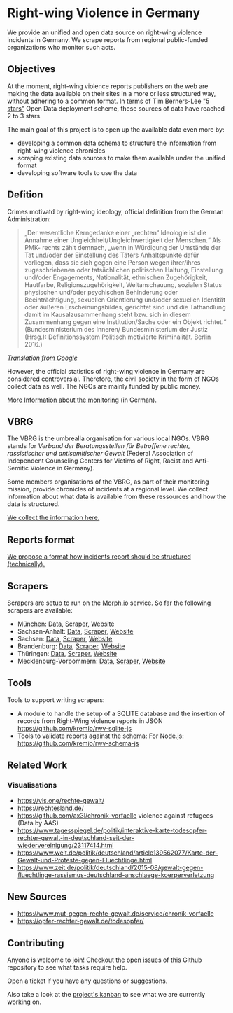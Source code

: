 # Right-wing Violence in Germany

We provide an unified and open data source on right-wing violence incidents in Germany. We scrape reports from regional public-funded organizations who monitor such acts.

## Objectives

At the moment, right-wing violence reports publishers on the web are making the data available on their sites in a more or less structured way, without adhering to a common format.
In terms of Tim Berners-Lee ["5 stars"](https://5stardata.info/en/) Open Data deployment scheme, these sources of data have reached 2 to 3 stars.

The main goal of this project is to open up the available data even more by:

- developing a common data schema to structure the information from right-wing violence chronicles
- scraping existing data sources to make them available under the unified format
- developing software tools to use the data

## Defition

Crimes motivatd by right-wing ideology, official definition from the German Administration:

> „Der wesentliche Kerngedanke einer „rechten“ Ideologie ist die Annahme einer Ungleichheit/Ungleichwertigkeit der Menschen.“ Als PMK- rechts zählt demnach, „wenn in Würdigung der Umstände der Tat und/oder der Einstellung des Täters Anhaltspunkte dafür vorliegen, dass sie sich gegen eine Person wegen ihrer/ihres zugeschriebenen oder tatsächlichen politischen Haltung, Einstellung und/oder Engagements, Nationalität, ethnischen Zugehörigkeit, Hautfarbe, Religionszugehörigkeit, Weltanschauung, sozialen Status physischen und/oder psychischen Behinderung oder Beeinträchtigung, sexuellen Orientierung und/oder sexuellen Identität oder äußeren Erscheinungsbildes, gerichtet sind und die Tathandlung damit im Kausalzusammenhang steht bzw. sich in diesem Zusammenhang gegen eine Institution/Sache oder ein Objekt richtet.“ (Bundesministerium des Inneren/ Bundesministerium der Justiz (Hrsg.): Definitionssystem Politisch motivierte Kriminalität. Berlin 2016.)

_[Translation from Google](https://tinyurl.com/ycfnm883)_

However, the official statistics of right-wing violence in Germany are considered controversial. Therefore, the civil society in the form of NGOs collect data as well. The NGOs are mainly funded by public money.

[More Information about the monitoring](https://www.verband-brg.de/ueber-uns/#monitoring) (in German).

## VBRG

The VBRG is the umbrealla organisation for various local NGOs. VBRG stands for _Verband der Beratungsstellen für Betroffene rechter, rassistischer und antisemitischer Gewalt_ (Federal Association of Independent Counseling Centers for Victims of Right, Racist and Anti-Semitic Violence in Germany).

Some members organisations of the VBRG, as part of their monitoring mission, provide chronicles of incidents at a regional level. We collect information about what data is available from these ressources and how the data is structured.

[We collect the information here.](/docs/Topology.md)

## Reports format

[We propose a format how incidents report should be structured (technically).](/docs/ReportFormat.md)

## Scrapers

Scrapers are setup to run on the [Morph.io](https://morph.io/) service. So far the following scrapers are available:

- München: [Data](https://morph.io/kremio/rwv-de-by-before), [Scraper](https://github.com/kremio/rwv-de-by-before), [Website](https://muenchen-chronik.de/)
- Sachsen-Anhalt: [Data](https://morph.io/jfilter/mobile-opferberatung-scraper), [Scraper](https://github.com/jfilter/mobile-opferberatung-scraper), [Website](https://www.mobile-opferberatung.de/monitoring/chronik-2019/)
- Sachsen: [Data](https://morph.io/jfilter/raa-sachsen-scraper), [Scraper](https://github.com/jfilter/raa-sachsen-scraper), [Website](https://www.raa-sachsen.de/chronik.html)
- Brandenburg: [Data](https://morph.io/jfilter/opferperspektive-scraper), [Scraper](https://github.com/jfilter/opferperspektive-scraper), [Website](https://www.opferperspektive.de/category/rechte-angriffe/chronologie-rechter-angriffe)
- Thüringen: [Data](https://morph.io/redadmiral/ezra_scraper), [Scraper](https://github.com/redadmiral/ezra_scraper), [Website](https://ezra.de/chronik/)
- Mecklenburg-Vorpommern: [Data](https://morph.io/schwukas/rwv-de-mv-lobbi), [Scraper](https://github.com/schwukas/rwv-de-mv-lobbi), [Website](https://www.lobbi-mv.de/chronik-rechter-gewalt/)

## Tools

Tools to support writing scrapers:

- A module to handle the setup of a SQLITE database and the insertion of records from Right-Wing violence reports in JSON
  https://github.com/kremio/rwv-sqlite-js
- Tools to validate reports against the schema:
  For Node.js: https://github.com/kremio/rwv-schema-js

## Related Work

### Visualisations

- https://vis.one/rechte-gewalt/
- https://rechtesland.de/
- https://github.com/ax3l/chronik-vorfaelle violence against refugees (Data by AAS)
- https://www.tagesspiegel.de/politik/interaktive-karte-todesopfer-rechter-gewalt-in-deutschland-seit-der-wiedervereinigung/23117414.html
- https://www.welt.de/politik/deutschland/article139562077/Karte-der-Gewalt-und-Proteste-gegen-Fluechtlinge.html
- https://www.zeit.de/politik/deutschland/2015-08/gewalt-gegen-fluechtlinge-rassismus-deutschland-anschlaege-koerperverletzung

## New Sources

- https://www.mut-gegen-rechte-gewalt.de/service/chronik-vorfaelle
- https://opfer-rechter-gewalt.de/todesopfer/

## Contributing

Anyone is welcome to join! Checkout the [open issues](https://github.com/dmedak/right-wing-violence-de/issues) of this Github repository to see what tasks require help.

Open a ticket if you have any questions or suggestions.

Also take a look at the [project's kanban](https://github.com/dmedak/right-wing-violence-de/projects/1) to see what we are currently working on.
